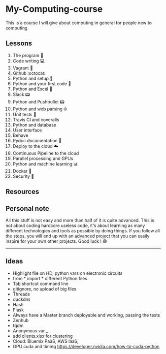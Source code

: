 # My-Computing-course
This is a course I will give about computing in general for 
people new to computing. 

## Lessons
1. The program :floppy_disk:
2. Code writing :computer:
3. Vagrant :crystal_ball:
4. Github :octocat:
5. Python and setup :snake:
6. Python and your first code :page_with_curl:
7. Python and Excel :green_book:
8. Slack :pager:
9. Python and Pushbullet :pager:
10. Python and web parsing :globe_with_meridians:
11. Unit tests :construction:
12. Travis CI and coveralls
13. Python and database
14. User interface
15. Behave
16. Pydoc documentation :book:
17. Deploy to the cloud :cloud:
18. Continuous Pipeline to the cloud
19. Parallel processing and GPUs
20. Python and machine learning :bar_chart:
21. Docker :whale:
21. Security :closed_lock_with_key:

## Resources

## Personal note
All this stuff is not easy and more than half of it is quite advanced.
This is not about coding hardcore useless code, it's about learning 
as many different technologies and tools as possible by doing things.
If you follow all the steps, you will end up with an advanced project that 
you can easily inspire for your own other projects. Good luck ! :smile:

***

## Ideas
- Highlight file on HD, python vars on electronic circuits
- from * import * different Python files
- Tab shortcut command line
- gitignore, no upload of big files
- Threads
- duckdns
- Hash
- Flask
- Always have a Master branch deployable and working, passing the tests
- Zenhub
- tqdm
- Anonymous var _
- add clients.xlsx for clustering
- Cloud: Bluemix PaaS, AWS IaaS,
- GPU cuda and timing https://developer.nvidia.com/how-to-cuda-python